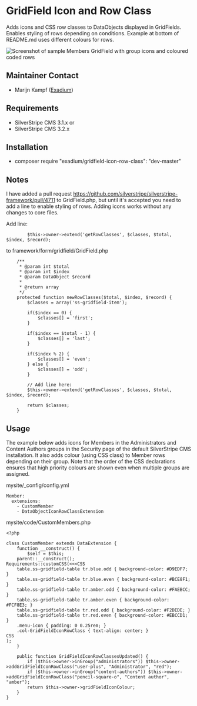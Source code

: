 GridField Icon and Row Class
=================
Adds icons and CSS row classes to DataObjects displayed in GridFields. Enables styling of rows depending on conditions. Example at bottom of README.md uses different colours for rows.

![Screenshot of sample Members GridField with group icons and coloured coded rows](http://www.exadium.com/assets/external/silverstripe-gridfield-icon-row-class-module.png)

## Maintainer Contact
* Marijn Kampf ([Exadium](https://github.com/marijnkampf/GridField-Icon-Row-Class))

## Requirements
* SilverStripe CMS 3.1.x
or 
* SilverStripe CMS 3.2.x

## Installation
* composer require "exadium/gridfield-icon-row-class": "dev-master"

## Notes
I have added a pull request https://github.com/silverstripe/silverstripe-framework/pull/4711 to GridField.php, but until it's accepted you need to add a line to enable styling of rows. Adding icons works without any changes to core files.

Add line:
````
		$this->owner->extend('getRowClasses', $classes, $total, $index, $record);
````
to framework/form/gridfield/GridField.php
````
	/**
	 * @param int $total
	 * @param int $index
	 * @param DataObject $record
	 *
	 * @return array
	 */
	protected function newRowClasses($total, $index, $record) {
		$classes = array('ss-gridfield-item');

		if($index == 0) {
			$classes[] = 'first';
		}

		if($index == $total - 1) {
			$classes[] = 'last';
		}

		if($index % 2) {
			$classes[] = 'even';
		} else {
			$classes[] = 'odd';
		}
		
		// Add line here:
		$this->owner->extend('getRowClasses', $classes, $total, $index, $record);

		return $classes;
	}
````

## Usage
The example below adds icons for Members in the Administrators and Content Authors groups in the Security page of the default SilverStripe CMS installation. It also adds colour (using CSS class) to Member rows depending on their group. Note that the order of the CSS declarations ensures that high priority colours are shown even when multiple groups are assigned.

mysite/_config/config.yml
````
Member:
  extensions:
    - CustomMember
    - DataObjectIconRowClassExtension
````

mysite/code/CustomMembers.php
````
<?php

class CustomMember extends DataExtension {
	function __construct() {
		$self = $this;
    parent::__construct();
Requirements::customCSS(<<<CSS
	table.ss-gridfield-table tr.blue.odd { background-color: #D9EDF7; }
	table.ss-gridfield-table tr.blue.even { background-color: #BCE8F1; }
	table.ss-gridfield-table tr.amber.odd { background-color: #FAEBCC; }
	table.ss-gridfield-table tr.amber.even { background-color: #FCF8E3; }
	table.ss-gridfield-table tr.red.odd { background-color: #F2DEDE; }
	table.ss-gridfield-table tr.red.even { background-color: #EBCCD1; }
	.menu-icon { padding: 0 0.25rem; }
	.col-GridFieldIconRowClass { text-align: center; }
CSS
);
	}

	public function GridFieldIconRowClassesUpdated() {
		if ($this->owner->inGroup("administrators")) $this->owner->addGridFieldIconRowClass("user-plus", "Administrator", "red");
		if ($this->owner->inGroup("content-authors")) $this->owner->addGridFieldIconRowClass("pencil-square-o", "Content author", "amber");
		return $this->owner->gridFieldIconColour;
	}
}
````
